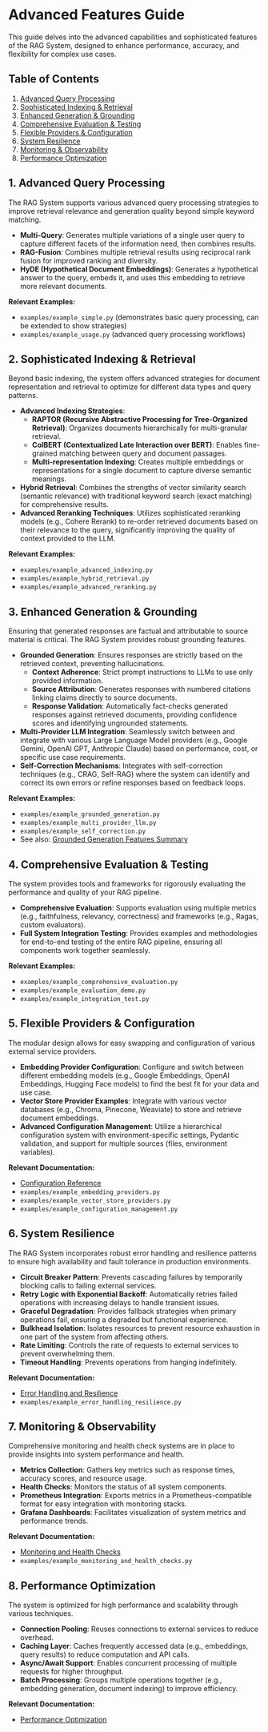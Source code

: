 # Advanced Features Guide

This guide delves into the advanced capabilities and sophisticated features of the RAG System, designed to enhance performance, accuracy, and flexibility for complex use cases.

## Table of Contents

1.  [Advanced Query Processing](#advanced-query-processing)
2.  [Sophisticated Indexing & Retrieval](#sophisticated-indexing--retrieval)
3.  [Enhanced Generation & Grounding](#enhanced-generation--grounding)
4.  [Comprehensive Evaluation & Testing](#comprehensive-evaluation--testing)
5.  [Flexible Providers & Configuration](#flexible-providers--configuration)
6.  [System Resilience](#system-resilience)
7.  [Monitoring & Observability](#monitoring--observability)
8.  [Performance Optimization](#performance-optimization)

## 1. Advanced Query Processing

The RAG System supports various advanced query processing strategies to improve retrieval relevance and generation quality beyond simple keyword matching.

*   **Multi-Query**: Generates multiple variations of a single user query to capture different facets of the information need, then combines results.
*   **RAG-Fusion**: Combines multiple retrieval results using reciprocal rank fusion for improved ranking and diversity.
*   **HyDE (Hypothetical Document Embeddings)**: Generates a hypothetical answer to the query, embeds it, and uses this embedding to retrieve more relevant documents.

**Relevant Examples:**
*   `examples/example_simple.py` (demonstrates basic query processing, can be extended to show strategies)
*   `examples/example_usage.py` (advanced query processing workflows)

## 2. Sophisticated Indexing & Retrieval

Beyond basic indexing, the system offers advanced strategies for document representation and retrieval to optimize for different data types and query patterns.

*   **Advanced Indexing Strategies**:
    *   **RAPTOR (Recursive Abstractive Processing for Tree-Organized Retrieval)**: Organizes documents hierarchically for multi-granular retrieval.
    *   **ColBERT (Contextualized Late Interaction over BERT)**: Enables fine-grained matching between query and document passages.
    *   **Multi-representation Indexing**: Creates multiple embeddings or representations for a single document to capture diverse semantic meanings.
*   **Hybrid Retrieval**: Combines the strengths of vector similarity search (semantic relevance) with traditional keyword search (exact matching) for comprehensive results.
*   **Advanced Reranking Techniques**: Utilizes sophisticated reranking models (e.g., Cohere Rerank) to re-order retrieved documents based on their relevance to the query, significantly improving the quality of context provided to the LLM.

**Relevant Examples:**
*   `examples/example_advanced_indexing.py`
*   `examples/example_hybrid_retrieval.py`
*   `examples/example_advanced_reranking.py`

## 3. Enhanced Generation & Grounding

Ensuring that generated responses are factual and attributable to source material is critical. The RAG System provides robust grounding features.

*   **Grounded Generation**: Ensures responses are strictly based on the retrieved context, preventing hallucinations.
    *   **Context Adherence**: Strict prompt instructions to LLMs to use only provided information.
    *   **Source Attribution**: Generates responses with numbered citations linking claims directly to source documents.
    *   **Response Validation**: Automatically fact-checks generated responses against retrieved documents, providing confidence scores and identifying ungrounded statements.
*   **Multi-Provider LLM Integration**: Seamlessly switch between and integrate with various Large Language Model providers (e.g., Google Gemini, OpenAI GPT, Anthropic Claude) based on performance, cost, or specific use case requirements.
*   **Self-Correction Mechanisms**: Integrates with self-correction techniques (e.g., CRAG, Self-RAG) where the system can identify and correct its own errors or refine responses based on feedback loops.

**Relevant Examples:**
*   `examples/example_grounded_generation.py`
*   `examples/example_multi_provider_llm.py`
*   `examples/example_self_correction.py`
*   See also: [Grounded Generation Features Summary](GROUNDING_FEATURES_SUMMARY.md)

## 4. Comprehensive Evaluation & Testing

The system provides tools and frameworks for rigorously evaluating the performance and quality of your RAG pipeline.

*   **Comprehensive Evaluation**: Supports evaluation using multiple metrics (e.g., faithfulness, relevancy, correctness) and frameworks (e.g., Ragas, custom evaluators).
*   **Full System Integration Testing**: Provides examples and methodologies for end-to-end testing of the entire RAG pipeline, ensuring all components work together seamlessly.

**Relevant Examples:**
*   `examples/example_comprehensive_evaluation.py`
*   `examples/example_evaluation_demo.py`
*   `examples/example_integration_test.py`

## 5. Flexible Providers & Configuration

The modular design allows for easy swapping and configuration of various external service providers.

*   **Embedding Provider Configuration**: Configure and switch between different embedding models (e.g., Google Embeddings, OpenAI Embeddings, Hugging Face models) to find the best fit for your data and use case.
*   **Vector Store Provider Examples**: Integrate with various vector databases (e.g., Chroma, Pinecone, Weaviate) to store and retrieve document embeddings.
*   **Advanced Configuration Management**: Utilize a hierarchical configuration system with environment-specific settings, Pydantic validation, and support for multiple sources (files, environment variables).

**Relevant Documentation:**
*   [Configuration Reference](../configuration/configuration-reference.md)
*   `examples/example_embedding_providers.py`
*   `examples/example_vector_store_providers.py`
*   `examples/example_configuration_management.py`

## 6. System Resilience

The RAG System incorporates robust error handling and resilience patterns to ensure high availability and fault tolerance in production environments.

*   **Circuit Breaker Pattern**: Prevents cascading failures by temporarily blocking calls to failing external services.
*   **Retry Logic with Exponential Backoff**: Automatically retries failed operations with increasing delays to handle transient issues.
*   **Graceful Degradation**: Provides fallback strategies when primary operations fail, ensuring a degraded but functional experience.
*   **Bulkhead Isolation**: Isolates resources to prevent resource exhaustion in one part of the system from affecting others.
*   **Rate Limiting**: Controls the rate of requests to external services to prevent overwhelming them.
*   **Timeout Handling**: Prevents operations from hanging indefinitely.

**Relevant Documentation:**
*   [Error Handling and Resilience](../../error_handling_and_resilience.md)
*   `examples/example_error_handling_resilience.py`

## 7. Monitoring & Observability

Comprehensive monitoring and health check systems are in place to provide insights into system performance and health.

*   **Metrics Collection**: Gathers key metrics such as response times, accuracy scores, and resource usage.
*   **Health Checks**: Monitors the status of all system components.
*   **Prometheus Integration**: Exports metrics in a Prometheus-compatible format for easy integration with monitoring stacks.
*   **Grafana Dashboards**: Facilitates visualization of system metrics and performance trends.

**Relevant Documentation:**
*   [Monitoring and Health Checks](../operations/monitoring.md)
*   `examples/example_monitoring_and_health_checks.py`

## 8. Performance Optimization

The system is optimized for high performance and scalability through various techniques.

*   **Connection Pooling**: Reuses connections to external services to reduce overhead.
*   **Caching Layer**: Caches frequently accessed data (e.g., embeddings, query results) to reduce computation and API calls.
*   **Async/Await Support**: Enables concurrent processing of multiple requests for higher throughput.
*   **Batch Processing**: Groups multiple operations together (e.g., embedding generation, document indexing) to improve efficiency.

**Relevant Documentation:**
*   [Performance Optimization](../configuration/performance-tuning.md)
